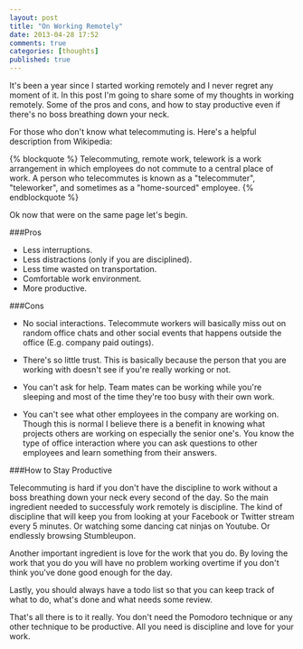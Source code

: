 ```yaml
---
layout: post
title: "On Working Remotely"
date: 2013-04-28 17:52
comments: true
categories: [thoughts]
published: true
---
```


It's been a year since I started working remotely and I never regret any moment of it. In this post I'm going to share some of my thoughts in working remotely. Some of the pros and cons, and how to stay productive even if there's no boss breathing down your neck. 

<!--More-->


For those who don't know what telecommuting is. Here's a helpful description from Wikipedia:

{% blockquote %}
Telecommuting, remote work, telework is a work arrangement in which employees do not commute to a central place of work. 
A person who telecommutes is known as a "telecommuter", "teleworker", and sometimes as a "home-sourced" employee.
{% endblockquote %}

Ok now that were on the same page let's begin.

###Pros

- Less interruptions.
- Less distractions (only if you are disciplined).
- Less time wasted on transportation.
- Comfortable work environment.
- More productive.


###Cons

- No social interactions. Telecommute workers will basically miss out on random office chats and other social events that happens outside the office (E.g. company paid outings).

- There's so little trust. This is basically because the person that you are working with doesn't see if you're really working or not. 

- You can't ask for help. Team mates can be working while you're sleeping and most of the time they're too busy with their own work.

- You can't see what other employees in the company are working on. Though this is normal I believe there is a benefit in knowing what projects others are working on especially the senior one's. You know the type of office interaction where you can ask questions to other employees and learn something from their answers.


###How to Stay Productive

Telecommuting is hard if you don't have the discipline to work without a boss breathing down your neck every second of the day. So the main ingredient needed to successfuly work remotely is discipline. 
The kind of discipline that will keep you from looking at your Facebook or Twitter stream every 5 minutes. Or watching some dancing cat ninjas on Youtube. Or endlessly browsing Stumbleupon.

Another important ingredient is love for the work that you do. By loving the work that you do you will have no problem working overtime if you don't think you've done good enough for the day.

Lastly, you should always have a todo list so that you can keep track of what to do, what's done and what needs some review.

That's all there is to it really. You don't need the Pomodoro technique or any other technique to be productive. All you need is discipline and love for your work. 





  

  
  



